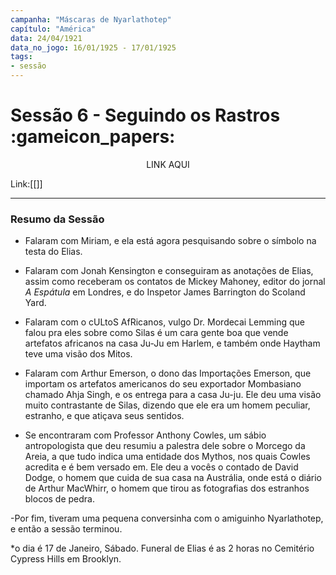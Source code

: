 ```yaml
---
campanha: "Máscaras de Nyarlathotep"
capítulo: "América"
data: 24/04/1921
data_no_jogo: 16/01/1925 - 17/01/1925
tags: 
- sessão
---
```

# Sessão 6 - Seguindo os Rastros :gameicon_papers:

<div align="center">LINK AQUI</div>

Link:[[]]

---
### Resumo da Sessão
- Falaram com Miriam, e ela está agora pesquisando sobre o símbolo na testa do Elias.

- Falaram com Jonah Kensington e conseguiram as anotações de Elias, assim como receberam os contatos de Mickey Mahoney, editor do jornal _A Espátula_ em Londres, e do Inspetor James Barrington do Scoland Yard.

- Falaram com o cULtoS AfRicanos, vulgo Dr. Mordecai Lemming que falou pra eles sobre como Silas é um cara gente boa que vende artefatos africanos na casa Ju-Ju em Harlem, e também onde Haytham teve uma visão dos Mitos.

- Falaram com Arthur Emerson, o dono das Importações Emerson, que importam os artefatos americanos do seu exportador Mombasiano chamado Ahja Singh, e os entrega para a casa Ju-ju. Ele deu uma visão muito contrastante de Silas, dizendo que ele era um homem peculiar, estranho, e que atiçava seus sentidos.

- Se encontraram com Professor Anthony Cowles, um sábio antropologista que deu resumiu a palestra dele sobre o Morcego da Areia, a que tudo indica uma entidade dos Mythos, nos quais Cowles acredita e é bem versado em. Ele deu a vocês o contado de David Dodge, o homem que cuida de sua casa na Austrália, onde está o diário de Arthur MacWhirr, o homem que tirou as fotografias dos estranhos blocos de pedra.

-Por fim, tiveram uma pequena conversinha com o amiguinho Nyarlathotep, e então a sessão terminou.

*o dia é 17 de Janeiro, Sábado. Funeral de Elias é as 2 horas no Cemitério Cypress Hills em Brooklyn.

